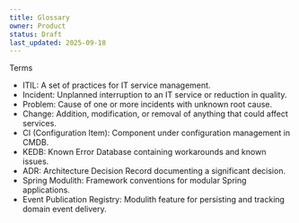 ```yaml
---
title: Glossary
owner: Product
status: Draft
last_updated: 2025-09-18
---
```


Terms
- ITIL: A set of practices for IT service management.
- Incident: Unplanned interruption to an IT service or reduction in quality.
- Problem: Cause of one or more incidents with unknown root cause.
- Change: Addition, modification, or removal of anything that could affect services.
- CI (Configuration Item): Component under configuration management in CMDB.
- KEDB: Known Error Database containing workarounds and known issues.
- ADR: Architecture Decision Record documenting a significant decision.
- Spring Modulith: Framework conventions for modular Spring applications.
- Event Publication Registry: Modulith feature for persisting and tracking domain event delivery.

